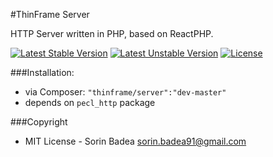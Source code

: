#ThinFrame Server

HTTP Server written in PHP, based on ReactPHP.

[![Latest Stable Version](https://poser.pugx.org/thinframe/server/v/stable.png)](https://packagist.org/packages/thinframe/server)
[![Latest Unstable Version](https://poser.pugx.org/thinframe/server/v/unstable.png)](https://packagist.org/packages/thinframe/server)
[![License](https://poser.pugx.org/thinframe/server/license.png)](https://packagist.org/packages/thinframe/server)

###Installation:
* via Composer: `"thinframe/server":"dev-master"`
* depends on `pecl_http` package

###Copyright
* MIT License - Sorin Badea <sorin.badea91@gmail.com>
